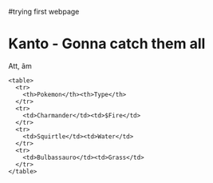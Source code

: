 #trying first webpage

<!DOCTYPE html>
<html>
  
  <head>
    <meta charset="UTF-8">
    <title>Kanto Region</title>
  </head>

  <body>
    <h1>Kanto - Gonna catch them all</h1>
    <p>Att, ãm</p>
    
    <table>
      <tr>
        <th>Pokemon</th><th>Type</th>
      </tr>
      <tr>
        <td>Charmander</td><td>$Fire</td>
      </tr>
      <tr>
        <td>Squirtle</td><td>Water</td>
      </tr>
      <tr>
        <td>Bulbassauro</td><td>Grass</td>
      </tr>
    </table>

  </body>

</html>